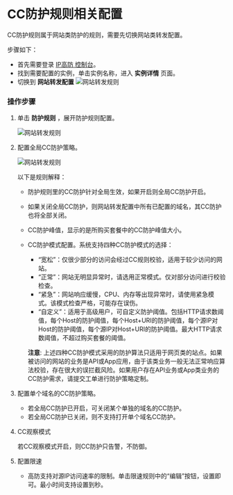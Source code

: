 # CC防护规则相关配置
CC防护规则属于网站类防护的规则，需要先切换网站类转发配置。

步骤如下：

- 首先需要登录 [IP高防 控制台](https://ip-anti-console.jdcloud.com/instancelist)。
- 找到需要配置的实例，单击实例名称，进入 **实例详情** 页面。
- 切换到 **网站转发配置** 
    ![网站转发规则](https://github.com/jdcloudcom/cn/blob/edit/image/Advanced%20Anti-DDoS/web-rule%2002.png)

### 操作步骤

1. 单击 **防护规则** ，展开防护规则配置。

    ![网站转发规则](https://github.com/jdcloudcom/cn/blob/edit/image/Advanced%20Anti-DDoS/web-rule%2004.png)

2. 配置全局CC防护策略。

    ![网站转发规则](https://github.com/jdcloudcom/cn/blob/edit/image/Advanced%20Anti-DDoS/CC%20rules%2001.png)

    以下是规则解释：
    
    * 防护规则里的CC防护针对全局生效，如果开启则全局CC防护开启。
    * 如果关闭全局CC防护，则网站转发配置中所有已配置的域名，其CC防护也将全部关闭。
    * CC防护峰值，显示的是所购买套餐中的CC防护峰值大小。
    * CC防护模式配置。系统支持四种CC防护模式的选择：
    
         - “宽松”：仅很少部分的访问会经过CC规则校验，适用于较少访问的网站。
         - “正常”：网站无明显异常时，请选用正常模式。仅对部分访问进行校验检查。
         - “紧急”：网站响应缓慢，CPU、内存等出现异常时，请使用紧急模式。该模式检查严格，可能存在误伤。
         - “自定义”：适用于高级用户，可自定义防护阈值。包括HTTP请求数阈值，每个Host的防护阈值，每个Host+URI的防护阈值，每个源IP对Host的防护阈值，每个源IP对Host+URI的防护阈值。最大HTTP请求数阈值，不超过购买套餐的阈值。
         
         **注意**: 上述四种CC防护模式采用的防护算法只适用于网页类的站点。如果被访问的网站的业务是API或App应用，由于该类业务一般无法正常响应算法校验，存在很大的误拦截风险。如果用户存在API业务或App类业务的CC防护需求，请提交工单进行防护策略定制。

3. 配置单个域名的CC防护策略。

    * 若全局CC防护已开启，可关闭某个单独的域名的CC防护。
    * 若全局CC防护已关闭，则不支持打开单个域名CC防护。

4. CC观察模式

    若CC观察模式开启，则CC防护只告警，不防御。

5. 配置限速

    * 高防支持对源IP访问速率的限制。单击限速规则中的“编辑”按钮，设置即可。最小时间支持设置到秒。
 
